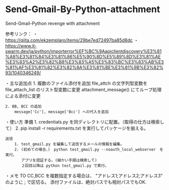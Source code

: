# Send-Gmail-By-Python-attachment
Send-Gmail-Python revenge with attachment

参考リンク：
    ・https://qiita.com/ekzemplaro/items/29be7ed72497ba85d8dc
    ・https://www.it-swarm.dev/ja/python/importerror%EF%BC%9Aapiclientdiscovery%E3%81%A8%E3%81%84%E3%81%86%E5%90%8D%E5%89%8D%E3%81%AE%E3%83%A2%E3%82%B8%E3%83%A5%E3%83%BC%E3%83%AB%E3%81%AF%E3%81%82%E3%82%8A%E3%81%BE%E3%81%9B%E3%82%93/1040346249/


・主な追加点
    1. 複数のファイル添付を追加
        file_attch の文字列型変数を file_attach_list のリスト型変数に変更
        attachment_message() にてループ処理による添付に変更

    2. BB, BCC の追加
        message['Cc'], message['Bcc'] への代入を追加

・使い方
    準備
        1. credentials.py を同ディレクトリに配置。（取得の仕方は検索して）
        2. pip install -r requirements.txt  を実行してパッケージを揃える。

    送信
        1. test_gmail.py を編集して送信するメールの情報を編集。
        2. (初めての場合、)　python test_gmail.py --noauth_local_webserver　を実行。
           アプリを認証する。(細かい手順は検索して)
           ２回目以降は python test_gmail.py で実行。

・メモ
     TO CC,BCC を複数指定する場合は、 "アドレス1;アドレス2;アドレス3" のように ; で区切る。
     添付ファイルは、絶対パスでも相対パスでもOK.